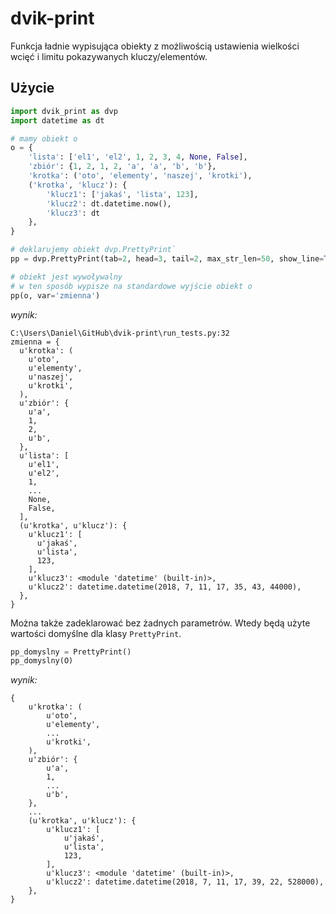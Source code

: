 # dvik-print
Funkcja ładnie wypisująca obiekty z możliwością ustawienia wielkości wcięć i limitu pokazywanych kluczy/elementów.

## Użycie

```python
import dvik_print as dvp
import datetime as dt

# mamy obiekt o
o = {
    'lista': ['el1', 'el2', 1, 2, 3, 4, None, False],
    'zbiór': {1, 2, 1, 2, 'a', 'a', 'b', 'b'},
    'krotka': ('oto', 'elementy', 'naszej', 'krotki'),
    ('krotka', 'klucz'): {
        'klucz1': ['jakaś', 'lista', 123],
        'klucz2': dt.datetime.now(),
        'klucz3': dt
    },
}

# deklarujemy obiekt dvp.PrettyPrint`
pp = dvp.PrettyPrint(tab=2, head=3, tail=2, max_str_len=50, show_line=True, filename=__file__)

# obiekt jest wywoływalny
# w ten sposób wypisze na standardowe wyjście obiekt o
pp(o, var='zmienna')
```
*wynik:*
```
C:\Users\Daniel\GitHub\dvik-print\run_tests.py:32
zmienna = {
  u'krotka': (
    u'oto',
    u'elementy',
    u'naszej',
    u'krotki',
  ),
  u'zbiór': {
    u'a',
    1,
    2,
    u'b',
  },
  u'lista': [
    u'el1',
    u'el2',
    1,
    ...
    None,
    False,
  ],
  (u'krotka', u'klucz'): {
    u'klucz1': [
      u'jakaś',
      u'lista',
      123,
    ],
    u'klucz3': <module 'datetime' (built-in)>,
    u'klucz2': datetime.datetime(2018, 7, 11, 17, 35, 43, 44000),
  },
}
```
Można także zadeklarować bez żadnych parametrów. Wtedy będą użyte wartości domyślne dla klasy ```PrettyPrint```.
```python
pp_domyslny = PrettyPrint()
pp_domyslny(O)
```
*wynik:*
```
{
    u'krotka': (
        u'oto',
        u'elementy',
        ...
        u'krotki',
    ),
    u'zbiór': {
        u'a',
        1,
        ...
        u'b',
    },
    ...
    (u'krotka', u'klucz'): {
        u'klucz1': [
            u'jakaś',
            u'lista',
            123,
        ],
        u'klucz3': <module 'datetime' (built-in)>,
        u'klucz2': datetime.datetime(2018, 7, 11, 17, 39, 22, 528000),
    },
}
```
